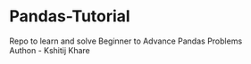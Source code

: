 # Pandas-Tutorial
Repo to learn and solve Beginner to Advance Pandas Problems
<br>
Authon - Kshitij Khare